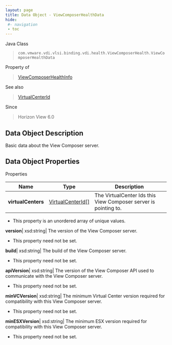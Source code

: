 ```yaml
---
layout: page
title: Data Object - ViewComposerHealthData
hide:
 #- navigation
 - toc
---
```






Java Class  
> `com.vmware.vdi.vlsi.binding.vdi.health.ViewComposerHealth.ViewComposerHealthData`

Property of  
> [ViewComposerHealthInfo](vdi.health.ViewComposerHealth.ViewComposerHealthInfo.md#field_detail)

See also  
> [VirtualCenterId](vdi.entity.VirtualCenterId.md)

Since  
> Horizon View 6.0


## Data Object Description 

Basic data about the View Composer server. 

## Data Object Properties

Properties

Name |  Type |  Description   
---|---|---  
**virtualCenters**| [VirtualCenterId[]](vdi.entity.VirtualCenterId.md)|  The VirtualCenter Ids this View Composer server is pointing to.   


  * This property is an unordered array of unique values.

  
**version**|  xsd:string|  The version of the View Composer server.   


* This property need not be set.

  
**build**|  xsd:string|  The build of the View Composer server.   


* This property need not be set.

  
**apiVersion**|  xsd:string|  The version of the View Composer API used to communicate with the View Composer server.   


* This property need not be set.

  
**minVCVersion**|  xsd:string|  The minimum Virtual Center version required for compatibility with this View Composer server.   


* This property need not be set.

  
**minESXVersion**|  xsd:string|  The minimum ESX version required for compatibility with this View Composer server.   


* This property need not be set.

  
  
  
 
  
  
